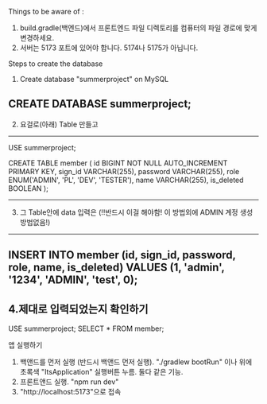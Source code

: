 Things to be aware of : 
1. build.gradle(백엔드)에서 프론트엔드 파일 디렉토리를 컴퓨터의 파일 경로에 맞게 변경하세요.
2. 서버는 5173 포트에 있어야 합니다. 5174나 5175가 아닙니다.

Steps to create the database
1. Create database "summerproject" on MySQL

CREATE DATABASE summerproject;
-------------------------------------
2. 요걸로(아래) Table 만들고 
------------------------------------
USE summerproject;

CREATE TABLE member (
    id BIGINT NOT NULL AUTO_INCREMENT PRIMARY KEY,
    sign_id VARCHAR(255),
    password VARCHAR(255),
    role ENUM('ADMIN', 'PL', 'DEV', 'TESTER'),
    name VARCHAR(255),
    is_deleted BOOLEAN
);

-----------------------------------------
3. 그 Table안에 data 입력은 (!!반드시 이걸 해야함! 이 방법외에 ADMIN 계정 생성방법없음!)
-----------------------------------------
INSERT INTO member (id, sign_id, password, role, name, is_deleted) 
VALUES (1, 'admin', '1234', 'ADMIN', 'test', 0);
-------------------------------------------
4.제대로 입력되었는지 확인하기
------------------------------------------
USE summerproject;
SELECT * FROM member;


앱 실행하기 
1. 백앤드를 먼저 실행 (반드시 백앤드 먼저 실행). "./gradlew bootRun" 이나 위에 초록색 "ItsApplication" 실행버튼 누름. 둘다 같은 기능.
2. 프론트앤드 실행. "npm run dev"
3. "http://localhost:5173"으로 접속
